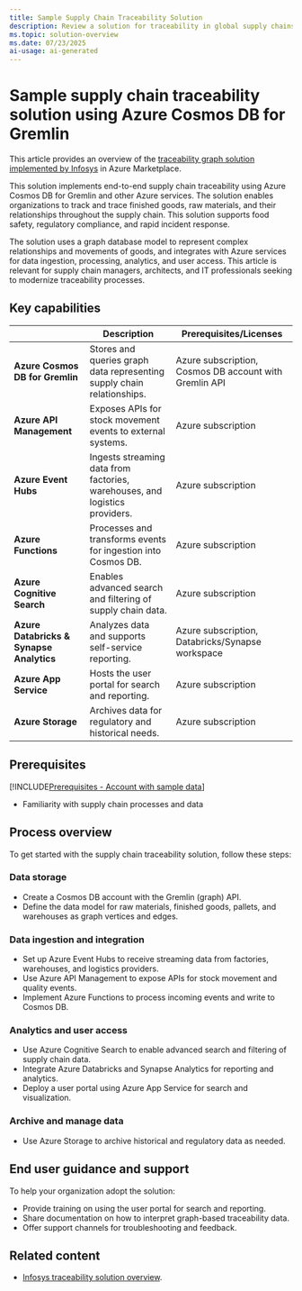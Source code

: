 ```yaml
---
title: Sample Supply Chain Traceability Solution
description: Review a solution for traceability in global supply chains track-and-trace capability in graph form for finished goods using Azure Cosmos DB for Gremlin and other Azure services.
ms.topic: solution-overview
ms.date: 07/23/2025
ai-usage: ai-generated
---
```


# Sample supply chain traceability solution using Azure Cosmos DB for Gremlin

This article provides an overview of the [traceability graph solution implemented by Infosys](https://azuremarketplace.microsoft.com/marketplace/apps/infosysltd.infosys-traceability-knowledge-graph?tab=Overview) in Azure Marketplace.

This solution implements end-to-end supply chain traceability using Azure Cosmos DB for Gremlin and other Azure services. The solution enables organizations to track and trace finished goods, raw materials, and their relationships throughout the supply chain. This solution supports food safety, regulatory compliance, and rapid incident response.

The solution uses a graph database model to represent complex relationships and movements of goods, and integrates with Azure services for data ingestion, processing, analytics, and user access. This article is relevant for supply chain managers, architects, and IT professionals seeking to modernize traceability processes.

## Key capabilities

| | Description | Prerequisites/Licenses |
| --- | --- | --- |
| **Azure Cosmos DB for Gremlin** | Stores and queries graph data representing supply chain relationships. | Azure subscription, Cosmos DB account with Gremlin API |
| **Azure API Management** | Exposes APIs for stock movement events to external systems. | Azure subscription |
| **Azure Event Hubs** | Ingests streaming data from factories, warehouses, and logistics providers. | Azure subscription |
| **Azure Functions** | Processes and transforms events for ingestion into Cosmos DB. | Azure subscription |
| **Azure Cognitive Search** | Enables advanced search and filtering of supply chain data. | Azure subscription |
| **Azure Databricks & Synapse Analytics** | Analyzes data and supports self-service reporting. | Azure subscription, Databricks/Synapse workspace |
| **Azure App Service** | Hosts the user portal for search and reporting. | Azure subscription |
| **Azure Storage** | Archives data for regulatory and historical needs. | Azure subscription |

## Prerequisites

[!INCLUDE[Prerequisites - Account with sample data](includes/prerequisites-account-sample-data.md)]

- Familiarity with supply chain processes and data

## Process overview

To get started with the supply chain traceability solution, follow these steps:

### Data storage

- Create a Cosmos DB account with the Gremlin (graph) API.
- Define the data model for raw materials, finished goods, pallets, and warehouses as graph vertices and edges.

### Data ingestion and integration

- Set up Azure Event Hubs to receive streaming data from factories, warehouses, and logistics providers.
- Use Azure API Management to expose APIs for stock movement and quality events.
- Implement Azure Functions to process incoming events and write to Cosmos DB.

### Analytics and user access

- Use Azure Cognitive Search to enable advanced search and filtering of supply chain data.
- Integrate Azure Databricks and Synapse Analytics for reporting and analytics.
- Deploy a user portal using Azure App Service for search and visualization.

### Archive and manage data

- Use Azure Storage to archive historical and regulatory data as needed.

## End user guidance and support

To help your organization adopt the solution:

- Provide training on using the user portal for search and reporting.
- Share documentation on how to interpret graph-based traceability data.
- Offer support channels for troubleshooting and feedback.

## Related content

- [Infosys traceability solution overview](https://azuremarketplace.microsoft.com/marketplace/apps/infosysltd.infosys-traceability-knowledge-graph?tab=Overview).
